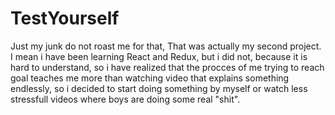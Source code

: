 # TestYourself
  Just my junk do not roast me for that, That was actually my second project.
  I mean i have been learning React and Redux, but i did not, because it is 
hard to understand, so i have realized that the procces of me trying to 
reach goal teaches me more than watching video that explains something 
endlessly, so i decided to start doing something by myself or watch less 
stressfull videos where boys are doing some real "shit".
